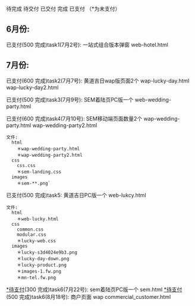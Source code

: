 待完成 待交付 已交付 完成 已支付 （*为未支付）
## 6月份:

已支付(500 完成)task1(7月2号): 一站式组合版本弹窗  web-hotel.html

## 7月份:

已支付(600 完成)task2(7月7号): 黄道吉日wap版页面2个  wap-lucky-day.html wap-lucky-day2.html

已支付(500 完成)task3(7月9号): SEM着陆页PC版一个 web-wedding-party.html

已支付(600 完成)task4(7月10号): SEM移动端页面数量2个 wap-wedding-party.html wap-wedding-party2.html

    文件:
      html
        ＊wap-wedding-party.html
        ＊wap-wedding-party2.html
      css
        css.css
        ＊sem-landing.css
      images
        ＊sem-**.png`

已支付(500 完成)task5: 黄道吉日PC版一个 web-lukcy.html

    文件:
      html
        ＊web-lucky.html
      css
        common.css
        modular.css
        ＊lucky-web.css
      images
        ＊lucky-s3d4024e9b3.png
        ＊lucky-day-down.png
        ＊lucky-product.png
        ＊images-1.fw.png
        ＊mn-tel.fw.png

[*待支付](#)(300 完成)task6(7月22号): sem着陆页PC版一个 sem.html
[*待支付](#)(500 完成)task6(8月18号): 商户页面 wap commercial_customer.html

